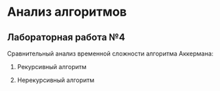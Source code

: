 # Анализ алгоритмов
## Лабораторная работа №4

Сравнительный анализ временной сложности алгоритма Аккермана:

1. Рекурсивный алгоритм

2. Нерекурсивный алгоритм

